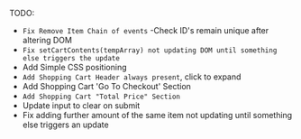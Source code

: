 TODO:


- `Fix Remove Item Chain of events`
-Check ID's remain unique after altering DOM
- `Fix setCartContents(tempArray) not updating DOM until something else triggers the update`
- Add Simple CSS positioning
- `Add Shopping Cart Header always present`, click to expand
- Add Shopping Cart 'Go To Checkout' Section
- `Add Shopping Cart "Total Price" Section`
- Update input to clear on submit
- Fix adding further amount of the same item not updating until something else triggers an update